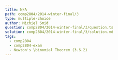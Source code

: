 ```yaml
---
title: N/A
path: comp2804/2014-winter-final/3
type: multiple-choice
author: Michiel Smid
question: comp2804/2014-winter-final/3/question.ts
solution: comp2804/2014-winter-final/3/solution.md
tags:
  - comp2804
  - comp2804-exam
  - Newton's \binomial Theorem (3.6.2)
---
```

